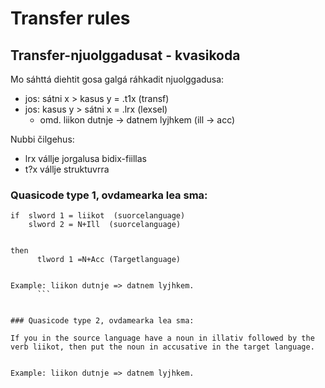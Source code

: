 # Transfer rules

## Transfer-njuolggadusat - kvasikoda

Mo sáhttá diehtit gosa galgá ráhkadit njuolggadusa:

- jos: sátni x > kasus y = .t1x (transf)
- jos: kasus y > sátni x = .lrx (lexsel)
  - omd. liikon dutnje -> datnem lyjhkem (ill -> acc)

Nubbi čilgehus:

- lrx vállje jorgalusa bidix-fiillas
- t?x vállje struktuvrra

### Quasicode type 1, ovdamearka lea sma:

````
if 	slword 1 = liikot  (suorcelanguage)
   	slword 2 = N+Ill  (suorcelanguage)


then
      tlword 1 =N+Acc (Targetlanguage)


Example: liikon dutnje => datnem lyjhkem.
      ```


### Quasicode type 2, ovdamearka lea sma:

If you in the source language have a noun in illativ followed by the verb liikot, then put the noun in accusative in the target language.


Example: liikon dutnje => datnem lyjhkem.


````

